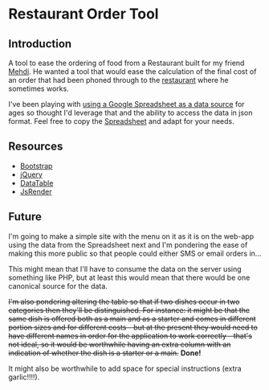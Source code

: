 Restaurant Order Tool
=====================

Introduction
------------

A tool to ease the ordering of food from a Restaurant built for my friend [Mehdi](https://twitter.com/MehdiRah). He wanted a tool that would ease the calculation of the final cost of an order that had been phoned through to the [restaurant](http://www.currygardenindianrestaurant.co.uk/) where he sometimes works.

I've been playing with [using a Google Spreadsheet as a data source](https://github.com/annoyingmouse/GDB) for ages so thought I'd leverage that and the ability to access the data in json format. Feel free to copy the [Spreadsheet](https://docs.google.com/spreadsheet/ccc?key=0AiRgQIhodQXfdGdkVDVTRUFsN09sbFhYVVEzYlZMMXc&usp=sharing) and adapt for your needs.

Resources
---------

* [Bootstrap](http://twitter.github.io/bootstrap/)
* [jQuery](http://jquery.com/)
* [DataTable](http://datatables.net/)
* [JsRender](https://github.com/BorisMoore/jsrender)

Future
------

I'm going to make a simple site with the menu on it as it is on the web-app using the data from the Spreadsheet next and I'm pondering the ease of making this more public so that people could either SMS or email orders in...

This might mean that I'll have to consume the data on the server using something like PHP, but at least this would mean that there would be one canonical source for the data.

<strike>I'm also pondering altering the table so that if two dishes occur in two categories then they'll be distinguished. For instance: it might be that the same dish is offered both as a main and as a starter and comes in different portion sizes and for different costs - but at the present they would need to have different names in order for the application to work correctly - that's not ideal, so it would be worthwhile having an extra column with an indication of whether the dish is a starter or a main.</strike> <strong>Done!</strong>

It might also be worthwhile to add space for special instructions (extra garlic!!!!).
